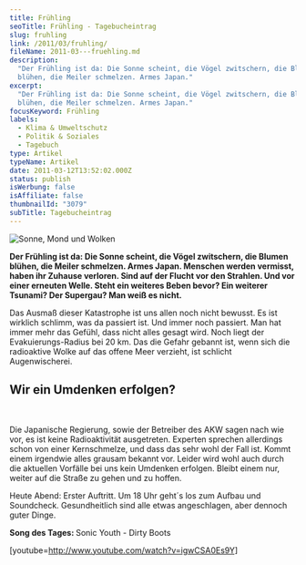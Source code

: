 ```yaml
---
title: Frühling
seoTitle: Frühling - Tagebucheintrag
slug: fruhling
link: /2011/03/fruhling/
fileName: 2011-03---fruehling.md
description:
  "Der Frühling ist da: Die Sonne scheint, die Vögel zwitschern, die Blumen
  blühen, die Meiler schmelzen. Armes Japan."
excerpt:
  "Der Frühling ist da: Die Sonne scheint, die Vögel zwitschern, die Blumen
  blühen, die Meiler schmelzen. Armes Japan."
focusKeyword: Frühling
labels:
  - Klima & Umweltschutz
  - Politik & Soziales
  - Tagebuch
type: Artikel
typeName: Artikel
date: 2011-03-12T13:52:02.000Z
status: publish
isWerbung: false
isAffiliate: false
thumbnailId: "3079"
subTitle: Tagebucheintrag
---
```


![Sonne, Mond und Wolken](http://cardamonchai.com/wp-content/uploads/2012/06/p1000340-640x480.jpg '<a href="http://cardamonchai.com/wp-content/uploads/2012/06/p1000340.jpg"> </a> Sonne, Mond und Wolken')

<strong>Der Frühling ist da: Die Sonne scheint, die Vögel zwitschern, die Blumen
blühen, die Meiler schmelzen. Armes Japan. Menschen werden vermisst, haben ihr
Zuhause verloren. Sind auf der Flucht vor den Strahlen. Und vor einer erneuten
Welle. Steht ein weiteres Beben bevor? Ein weiterer Tsunami? Der Supergau? Man
weiß es nicht. </strong>

Das Ausmaß dieser Katastrophe ist uns allen noch nicht bewusst. Es ist wirklich
schlimm, was da passiert ist. Und immer noch passiert. Man hat immer mehr das
Gefühl, dass nicht alles gesagt wird. Noch liegt der Evakuierungs-Radius bei 20
km. Das die Gefahr gebannt ist, wenn sich die radioaktive Wolke auf das offene
Meer verzieht, ist schlicht Augenwischerei.

## Wir ein Umdenken erfolgen?

&nbsp;

Die Japanische Regierung, sowie der Betreiber des AKW sagen nach wie vor, es ist
keine Radioaktivität ausgetreten. Experten sprechen allerdings schon von einer
Kernschmelze, und dass das sehr wohl der Fall ist. Kommt einem irgendwie alles
grausam bekannt vor. Leider wird wohl auch durch die aktuellen Vorfälle bei uns
kein Umdenken erfolgen. Bleibt einem nur, weiter auf die Straße zu gehen und zu
hoffen.

Heute Abend: Erster Auftritt. Um 18 Uhr geht´s los zum Aufbau und Soundcheck.
Gesundheitlich sind alle etwas angeschlagen, aber dennoch guter Dinge.

<strong>Song des Tages: </strong>Sonic Youth - Dirty Boots

[youtube=http://www.youtube.com/watch?v=igwCSA0Es9Y]
